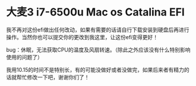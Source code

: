 # 大麦3 i7-6500u Mac os Catalina EFI

我不再对这份efi做出任何改动，如果有需要的话请自行下载安装到硬盘后再进行操作。当然你也可以提交你的更改到我这里，让这份efi变得更好！

bug：休眠，无法获取CPU的温度及风扇转速。（除此之外应该没有什么特别影响使用的问题了）

我用10.15的时间不是特别长，有的可能没做好或者没做完，如果后来者有精力的话就帮忙修改一下吧，谢谢你们了！
